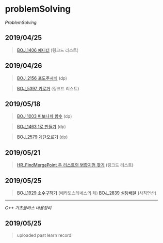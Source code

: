 ﻿# problemSolving

*ProblemSolving*

2019/04/25
----------
> [BOJ_1406 에디터](https://www.acmicpc.net/problem/1406) (링크드 리스트)


2019/04/26
----------
> [BOJ_2156 포도주시식](https://www.acmicpc.net/problem/2156) (dp)

> [BOJ_5397 키로거](https://www.acmicpc.net/problem/5397) (링크드 리스트) 

2019/05/18
----------
> [BOJ_1003 피보나치 함수](https://www.acmicpc.net/problem/1003) (dp) 

> [BOJ_1463 1로 만들기](https://www.acmicpc.net/problem/1463) (dp) 

> [BOJ_2579 계단오르기](https://www.acmicpc.net/problem/2579) (dp) 

2019/05/21
----------
> [HR_FindMergePoint 두 리스트의 병합지점 찾기](https://www.hackerrank.com/challenges/find-the-merge-point-of-two-joined-linked-lists/problem) (링크드 리스트) 

2019/05/25
----------
> [BOJ_1929 소수구하기](https://www.acmicpc.net/problem/1929) (에라토스테네스의 체) 
> [BOJ_2839 설탕배달](https://www.acmicpc.net/problem/2839) (사칙연산) 

---

*C++ 기초플러스 내용정리*

2019/05/25
----------
> uploaded past learn record
